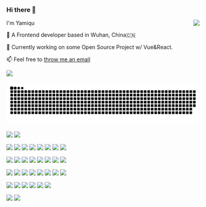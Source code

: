 ### Hi there 👋

<img align="right" src="https://github-readme-stats-git-masterrstaa-rickstaa.vercel.app/api?username=Yamiqu&count_private=true&show_icons=true&theme=radical&hide=stars" />

I'm Yamiqu

💼 A Frontend developer based in Wuhan, China🇨🇳 

🔭 Currently working on some Open Source Project w/ Vue&React.

📫 Feel free to [throw me an email](mailto:klingonslaw@hotmail.com)


<!-- ![Counter](https://count.getloli.com/get/@Yamiqu.github.readme) -->

<a width="100%" href="https://github.com/Yamiqu">
 <img src="https://count.getloli.com/get/@Yamiqu.github.readme" />
</a>
 
 
 
![](https://raw.githubusercontent.com/Yamiqu/Yamiqu/output/github-contribution-grid-snake.svg)
 
![](https://img.shields.io/badge/MacOS-Ventura-cb5331?style=flat-square&logo=apple&logoColor=ffffff)
![](https://img.shields.io/badge/IDE-Visual%20Studio%20Code-blue?style=flat-square&logo=visual-studio-code&logoColor=ffffff)

![](https://img.shields.io/badge/-TypeScript-3178C6?style=flat-square&logo=typescript&logoColor=ffffff)
![](https://img.shields.io/badge/-JavaScript-FF9800?style=flat-square&logo=javascript&logoColor=white)
![](https://img.shields.io/badge/-CSS3-1572B6?style=flat-square&logo=css3&logoColor=white) 
![](https://img.shields.io/badge/-Python-3776AB?style=flat-square&logo=python&logoColor=ffffff)
![](https://img.shields.io/badge/-Rust-000000?style=flat-square&logo=rust&logoColor=ffffff)
![](https://img.shields.io/badge/-Solidity-363636?style=flat-square&logo=Solidity&logoColor=white)
![](https://img.shields.io/badge/-Dart-0175C2?style=flat-square&logo=dart&logoColor=white)
![](https://img.shields.io/badge/-Mathematica-222222?style=flat-square&logo=wolframmathematica&logoColor=bf2f1e)

![](https://img.shields.io/badge/-React-20232a?style=flat-square&logo=react&logoColor=61DAFB)
![](https://img.shields.io/badge/-Svelte-FF3E00?style=flat-square&logo=svelte&logoColor=ffffff)
![](https://img.shields.io/badge/-Vue-35495e?style=flat-square&logo=vuedotjs&logoColor=4FC08D)
![](https://img.shields.io/badge/-NextJS-000000?style=flat-square&logo=nextdotjs&logoColor=ffffff)
![](https://img.shields.io/badge/-Astro-FF5D01?style=flat-square&logo=astro&logoColor=ffffff)
![](https://img.shields.io/badge/-Webpack-02A8EF?style=flat-square&logo=webpack&logoColor=ffffff)
![](https://img.shields.io/badge/-Vite-646CFF?style=flat-square&logo=vite&logoColor=ffffff)
![](https://img.shields.io/badge/-Tailwind-06B6D4?style=flat-square&logo=tailwindcss&logoColor=ffffff)

![](https://img.shields.io/badge/-Flutter-02569B?style=flat-square&logo=flutter&logoColor=white)
![](https://img.shields.io/badge/-Puppeteer-40B5A4?style=flat-square&logo=Puppeteer&logoColor=ffffff)
![](https://img.shields.io/badge/-NestJS-E0234E?style=flat-square&logo=NestJS&logoColor=ffffff)
![](https://img.shields.io/badge/-Electron-47848F?style=flat-square&logo=electron&logoColor=ffffff)
![](https://img.shields.io/badge/-Tauri-FF9E0F?style=flat-square&logo=tauri&logoColor=ffffff)
![](https://img.shields.io/badge/-numpy-013243?style=flat-square&logo=numpy&logoColor=ffffff)
![](https://img.shields.io/badge/-MongoDB-47A248?style=flat-square&logo=mongodb&logoColor=ffffff)
![](https://img.shields.io/badge/-Docker-2496ED?style=flat-square&logo=docker&logoColor=ffffff)

![](https://img.shields.io/badge/-Vercel-000000?style=flat-square&logo=vercel&logoColor=ffffff)
![](https://img.shields.io/badge/-OpenSea-2081E2?style=flat-square&logo=OpenSea&logoColor=ffffff)
![](https://img.shields.io/badge/-Strapi-2F2E8B?style=flat-square&logo=Strapi&logoColor=ffffff)
![](https://img.shields.io/badge/-Firebase-EB844E?style=flat-square&logo=Firebase&logoColor=ffffff)
![](https://img.shields.io/badge/-Sentry-362D59?style=flat-square&logo=Sentry&logoColor=ffffff)
![](https://img.shields.io/badge/-Cloudflare-F38020?style=flat-square&logo=Cloudflare&logoColor=ffffff)

![](https://img.shields.io/badge/-Obsidian-483699?style=flat-square&logo=obsidian&logoColor=ffffff)
![](https://img.shields.io/badge/-Notion-000000?style=flat-square&logo=notion&logoColor=ffffff)
<!-- <a href="https://github.com/Yamiqu" width="100%">
  <img  align="center" src="https://github-readme-stats.vercel.app/api?username=Yamiqu&count_private=true&show_icons=true&theme=radical&hide=stars" />
  

</a> -->

<!-- ![https://github.com/Yamiqu](https://github-readme-stats.vercel.app/api?username=Yamiqu&count_private=true&show_icons=true&theme=radical&hide=stars) -->

<!-- ![](https://img.shields.io/badge/-Docker-2496ED?style=flat-square&logo=docker&logoColor=ffffff) 
![](https://img.shields.io/badge/-React-282c34?style=flat-square&logo=react&logoColor=61DBFB)
![](https://img.shields.io/badge/-Vue-4fc08d?style=flat-square&logo=vue.js&logoColor=ffffff)
![](https://img.shields.io/badge/-NextJs-000000?style=flat-square&logo=nextdotjs&logoColor=ffffff)
![](https://img.shields.io/badge/-Vite-646CFF?style=flat-square&logo=vite&logoColor=ffffff)
![](https://img.shields.io/badge/-Webpack-8DD6F9?style=flat-square&logo=webpack&logoColor=ffffff)
![](https://img.shields.io/badge/-TailwindCSS-06B6D4?style=flat-square&logo=tailwindcss&logoColor=ffffff)
![](https://img.shields.io/badge/-AntDesign-0170FE?style=flat-square&logo=antdesign&logoColor=ffffff)
![](https://img.shields.io/badge/-numpy-013243?style=flat-square&logo=numpy&logoColor=ffffff)

 -->

<!--
**Yamiqu/Yamiqu** is a ✨ _special_ ✨ repository because its `README.md` (this file) appears on your GitHub profile.

Here are some ideas to get you started:

- 🔭 I’m currently working on ...
- 🌱 I’m currently learning ...
- 👯 I’m looking to collaborate on ...
- 🤔 I’m looking for help with ...
- 💬 Ask me about ...
- 📫 How to reach me: ...
- 😄 Pronouns: ...
- ⚡ Fun fact: ...
-->
